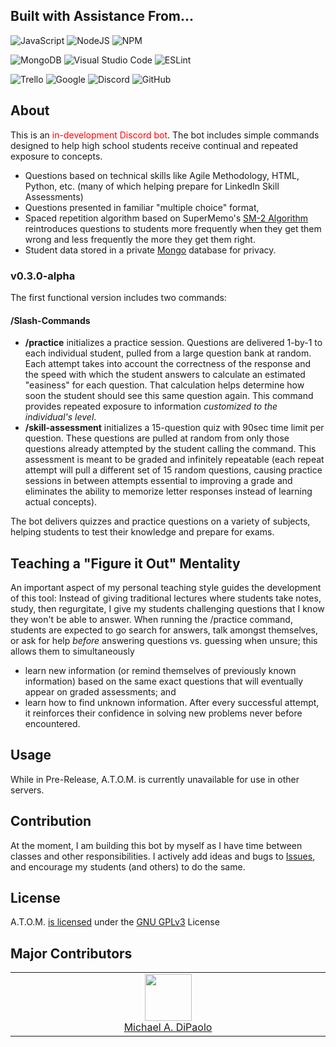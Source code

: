 ## Built with Assistance From...
![JavaScript](https://img.shields.io/badge/javascript-%23323330.svg?style=for-the-badge&logo=javascript&logoColor=%23F7DF1E)
![NodeJS](https://img.shields.io/badge/node.js-6DA55F?style=for-the-badge&logo=node.js&logoColor=white)
![NPM](https://img.shields.io/badge/NPM-%23CB3837.svg?style=for-the-badge&logo=npm&logoColor=white)

![MongoDB](https://img.shields.io/badge/MongoDB-%234ea94b.svg?style=for-the-badge&logo=mongodb&logoColor=white)
![Visual Studio Code](https://img.shields.io/badge/Visual%20Studio%20Code-0078d7.svg?style=for-the-badge&logo=visual-studio-code&logoColor=white)
![ESLint](https://img.shields.io/badge/ESLint-4B3263?style=for-the-badge&logo=eslint&logoColor=white)

![Trello](https://img.shields.io/badge/Trello-%23026AA7.svg?style=for-the-badge&logo=Trello&logoColor=white)
![Google](https://img.shields.io/badge/google-4285F4?style=for-the-badge&logo=google&logoColor=white)
![Discord](https://img.shields.io/badge/Discord-%235865F2.svg?style=for-the-badge&logo=discord&logoColor=white)
![GitHub](https://img.shields.io/badge/github-%23121011.svg?style=for-the-badge&logo=github&logoColor=white)

## About

This is an <span style="color:red">in-development Discord bot</span>. The bot includes simple commands designed to help high school students receive continual and repeated exposure to concepts.

- Questions based on technical skills like Agile Methodology, HTML, Python, etc. (many of which helping prepare for LinkedIn Skill Assessments)
- Questions presented in familiar "multiple choice" format, 
- Spaced repetition algorithm based on SuperMemo's [SM-2 Algorithm](https://en.wikipedia.org/wiki/SuperMemo) reintroduces questions to students more frequently when they get them wrong and less frequently the more they get them right.
- Student data stored in a private [Mongo](https://www.mongodb.com/) database for privacy.

### v0.3.0-alpha

The first functional version includes two commands:

#### /Slash-Commands
- **/practice** initializes a practice session. Questions are delivered 1-by-1 to each individual student, pulled from a large question bank at random. Each attempt takes into account the correctness of the response and the speed with which the student answers to calculate an estimated "easiness" for each question. That calculation helps determine how soon the student should see this same question again. This command provides repeated exposure to information *customized to the individual's level*.
- **/skill-assessment** initializes a 15-question quiz with 90sec time limit per question. These questions are pulled at random from only those questions already attempted by the student calling the command. This assessment is meant to be graded and infinitely repeatable (each repeat attempt will pull a different set of 15 random questions, causing practice sessions in between attempts essential to improving a grade and eliminates the ability to memorize letter responses instead of learning actual concepts).

The bot delivers quizzes and practice questions on a variety of subjects, helping students to test their knowledge and prepare for exams.

## Teaching a "Figure it Out" Mentality

An important aspect of my personal teaching style guides the development of this tool: Instead of giving traditional lectures where students take notes, study, then regurgitate, I give my students challenging questions that I know they won't be able to answer. When running the /practice command, students are expected to go search for answers, talk amongst themselves, or ask for help *before* answering questions vs. guessing when unsure; this allows them to simultaneously 
- learn new information (or remind themselves of previously known information) based on the same exact questions that will eventually appear on graded assessments; and
- learn how to find unknown information. After every successful attempt, it reinforces their confidence in solving new problems never before encountered.

## Usage

While in Pre-Release, A.T.O.M. is currently unavailable for use in other servers.

## Contribution

At the moment, I am building this bot by myself as I have time between classes and other responsibilities. I actively add ideas and bugs to [Issues](https://github.com/midipaolo/atom-discord-bot/issues), and encourage my students (and others) to do the same.

## License

A.T.O.M. [is licensed](https://github.com/midipaolo/atom-discord-bot/blob/main/LICENSE) under the [GNU GPLv3](https://choosealicense.com/licenses/gpl-3.0/) License

## Major Contributors
<table><tbody><tr><td align="center" valign="top" width="11%">
<a href="https://github.com/midipaolo">
<img src="https://avatars.githubusercontent.com/u/51255499?v=4" width="75" height="75"><br />
Michael A. DiPaolo
